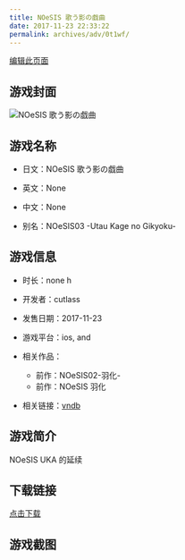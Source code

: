 ```yaml
---
title: NOeSIS 歌う影の戯曲
date: 2017-11-23 22:33:22
permalink: archives/adv/0t1wf/
---
```

[编辑此页面](https://github.com/ACG-3/ADV3-source/blob/main/source/_posts/NOeSIS%20%E6%AD%8C%E3%81%86%E5%BD%B1%E3%81%AE%E6%88%AF%E6%9B%B2.md)

## 游戏封面

![NOeSIS 歌う影の戯曲](https://pan.timero.xyz/d/onedrive/img_lib_001/NOeSIS%20%E6%AD%8C%E3%81%86%E5%BD%B1%E3%81%AE%E6%88%AF%E6%9B%B2_cover.avif)


## 游戏名称

- 日文：NOeSIS 歌う影の戯曲
- 英文：None
- 中文：None

- 别名：NOeSIS03 -Utau Kage no Gikyoku-


## 游戏信息

- 时长：none h
- 开发者：cutlass
- 发售日期：2017-11-23
- 游戏平台：ios, and
- 相关作品：
   - 前作：NOeSIS02-羽化-
   - 前作：NOeSIS 羽化

- 相关链接：[vndb](https://vndb.org/v14143)


## 游戏简介

NOeSIS UKA 的延续


## 下载链接

[点击下载](https://pan.timero.xyz/onedrive/adv_lib_001/NOeSIS%20%E6%AD%8C%E3%81%86%E5%BD%B1%E3%81%AE%E6%88%AF%E6%9B%B2)


## 游戏截图


